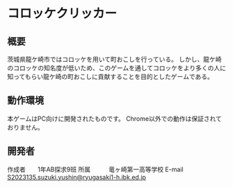 # コロッケクリッカー
## 概要
茨城県龍ケ崎市ではコロッケを用いて町おこしを行っている。
しかし、龍ケ崎のコロッケの知名度が低いため、このゲームを通してコロッケをより多くの人に知ってもらい龍ケ崎の町おこしに貢献することを目的としたゲームである。

## 動作環境
本ゲームはPC向けに開発されたものです。
Chrome以外での動作は保証されておりません。


## 開発者
作成者　　1年AB探求9班
所属　　　竜ヶ崎第一高等学校
E-mail　　S2023135.suzuki.yushin@ryugasaki1-h.ibk.ed.jp

